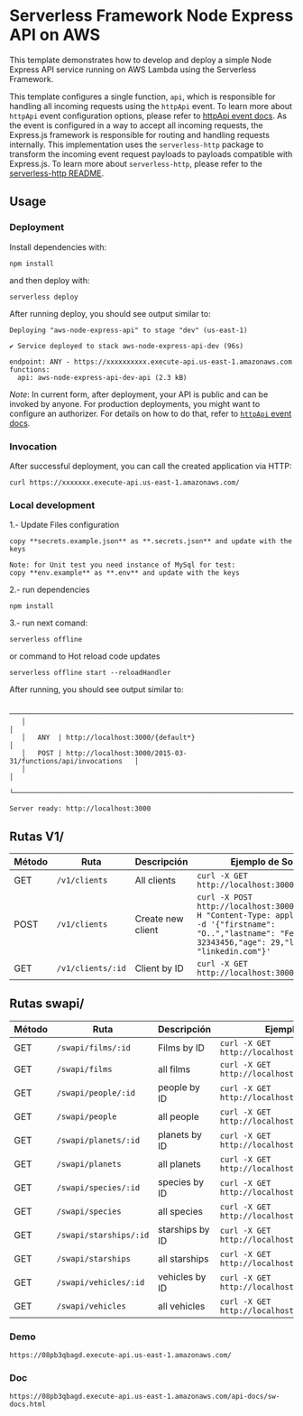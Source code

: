 <!--
title: 'Serverless Framework Node Express API on AWS'
description: 'This template demonstrates how to develop and deploy a simple Node Express API running on AWS Lambda using the Serverless Framework.'
layout: Doc
framework: v4
platform: AWS
language: nodeJS
priority: 1
authorLink: 'https://github.com/serverless'
authorName: 'Serverless, Inc.'
authorAvatar: 'https://avatars1.githubusercontent.com/u/13742415?s=200&v=4'
-->

# Serverless Framework Node Express API on AWS

This template demonstrates how to develop and deploy a simple Node Express API service running on AWS Lambda using the Serverless Framework.

This template configures a single function, `api`, which is responsible for handling all incoming requests using the `httpApi` event. To learn more about `httpApi` event configuration options, please refer to [httpApi event docs](https://www.serverless.com/framework/docs/providers/aws/events/http-api/). As the event is configured in a way to accept all incoming requests, the Express.js framework is responsible for routing and handling requests internally. This implementation uses the `serverless-http` package to transform the incoming event request payloads to payloads compatible with Express.js. To learn more about `serverless-http`, please refer to the [serverless-http README](https://github.com/dougmoscrop/serverless-http).

## Usage

### Deployment

Install dependencies with:

```
npm install
```

and then deploy with:

```
serverless deploy
```

After running deploy, you should see output similar to:

```
Deploying "aws-node-express-api" to stage "dev" (us-east-1)

✔ Service deployed to stack aws-node-express-api-dev (96s)

endpoint: ANY - https://xxxxxxxxxx.execute-api.us-east-1.amazonaws.com
functions:
  api: aws-node-express-api-dev-api (2.3 kB)
```

_Note_: In current form, after deployment, your API is public and can be invoked by anyone. For production deployments, you might want to configure an authorizer. For details on how to do that, refer to [`httpApi` event docs](https://www.serverless.com/framework/docs/providers/aws/events/http-api/).

### Invocation

After successful deployment, you can call the created application via HTTP:

```
curl https://xxxxxxx.execute-api.us-east-1.amazonaws.com/
```

### Local development

1.- Update Files configuration


``` 
copy **secrets.example.json** as **.secrets.json** and update with the keys

Note: for Unit test you need instance of MySql for test:
copy **env.example** as **.env** and update with the keys
```


2.- run dependencies

``` 
npm install
```


3.- run next comand:

```
serverless offline

```
 
or  command to Hot reload code updates

```
serverless offline start --reloadHandler
```

 After running, you should see output similar to:

```
    ───────────────────────────────────────────────────────────────────────┐
   │                                                                       │
   │   ANY  | http://localhost:3000/{default*}                             │
   │   POST | http://localhost:3000/2015-03-31/functions/api/invocations   │
   │                                                                       │
   └───────────────────────────────────────────────────────────────────────┘

Server ready: http://localhost:3000 
```

## Rutas  V1/

| Método | Ruta              | Descripción                | Ejemplo de Solicitud                                   |
|--------|-------------------|----------------------------|--------------------------------------------------------|
| GET    | `/v1/clients`    | All clients                | `curl -X GET http://localhost:3000/v1/clients`        |
| POST   | `/v1/clients`    | Create new client          | `curl -X POST http://localhost:3000/v1/clients -H "Content-Type: application/json" -d '{"firstname": "O..","lastname": "Fer..","dni": 32343456,"age": 29,"linkedin": "linkedin.com"}'` |
| GET    | `/v1/clients/:id`| Client by ID               | `curl -X GET http://localhost:3000/v1/clients/1`      |

## Rutas  swapi/

| Método | Ruta              | Descripción                | Ejemplo de Solicitud                                   |
|--------|-------------------|----------------------------|--------------------------------------------------------|
| GET    | `/swapi/films/:id`  | Films by ID                | `curl -X GET http://localhost:3000/swapi/films/1`        |
| GET    | `/swapi/films`      |  all films               | `curl -X GET http://localhost:3000/swapi/films`        |
| GET    | `/swapi/people/:id` | people by ID               | `curl -X GET http://localhost:3000/swapi/people/1`       |
| GET    | `/swapi/people`      |  all people               | `curl -X GET http://localhost:3000/swapi/people`        |
| GET    | `/swapi/planets/:id`| planets by ID              | `curl -X GET http://localhost:3000/swapi/planets/1`      | 
| GET    | `/swapi/planets`      |  all planets               | `curl -X GET http://localhost:3000/swapi/planets`        |
| GET    | `/swapi/species/:id`| species by ID              | `curl -X GET http://localhost:3000/swapi/species/1`      |
| GET    | `/swapi/species`      |  all species               | `curl -X GET http://localhost:3000/swapi/species`        |
| GET    |`/swapi/starships/:id`| starships by ID           | `curl -X GET http://localhost:3000/swapi/starships/3`    |
| GET    | `/swapi/starships`      |  all starships               | `curl -X GET http://localhost:3000/starships`        |
| GET    |`/swapi/vehicles/:id`| vehicles by ID             | `curl -X GET http://localhost:3000/swapi/vehicles/4`     |
| GET    | `/swapi/vehicles`      |  all vehicles               | `curl -X GET http://localhost:3000/vehicles`        |



### Demo

```
https://08pb3qbagd.execute-api.us-east-1.amazonaws.com/
```

### Doc
```
https://08pb3qbagd.execute-api.us-east-1.amazonaws.com/api-docs/sw-docs.html
```

